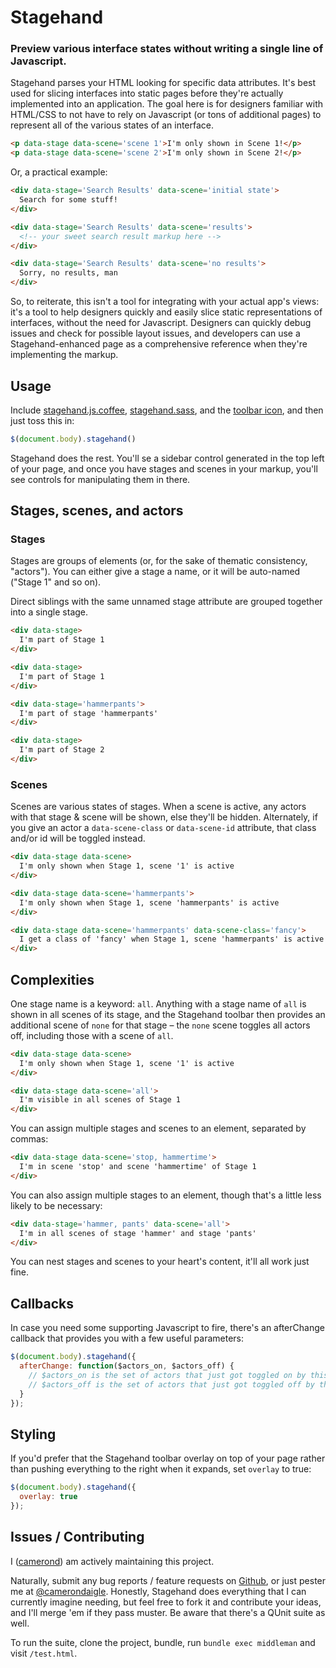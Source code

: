 # Stagehand

### Preview various interface states without writing a single line of Javascript.

Stagehand parses your HTML looking for specific data attributes. It's best used for slicing interfaces into static pages before they're actually implemented into an application. The goal here is for designers familiar with HTML/CSS to not have to rely on Javascript (or tons of additional pages) to represent all of the various states of an interface.

```html
<p data-stage data-scene='scene 1'>I'm only shown in Scene 1!</p>
<p data-stage data-scene='scene 2'>I'm only shown in Scene 2!</p>
```

Or, a practical example:

```html
<div data-stage='Search Results' data-scene='initial state'>
  Search for some stuff!
</div>

<div data-stage='Search Results' data-scene='results'>
  <!-- your sweet search result markup here -->
</div>

<div data-stage='Search Results' data-scene='no results'>
  Sorry, no results, man
</div>
```

So, to reiterate, this isn't a tool for integrating with your actual app's views: it's a tool to help designers quickly and easily slice static representations of interfaces, without the need for Javascript. Designers can quickly debug issues and check for possible layout issues, and developers can use a Stagehand-enhanced page as a comprehensive reference when they're implementing the markup.

## Usage

Include [stagehand.js.coffee](https://github.com/camerond/stagehand/blob/master/source/javascripts/stagehand.js.coffee), [stagehand.sass](https://github.com/camerond/stagehand/blob/master/source/stylesheets/stagehand.sass), and the [toolbar icon](https://github.com/camerond/stagehand/blob/master/source/images/stagehand-icon.png), and then just toss this in:

```javascript
$(document.body).stagehand()
```

Stagehand does the rest. You'll se a sidebar control generated in the top left of your page, and once you have stages and scenes in your markup, you'll see controls for manipulating them in there.

## Stages, scenes, and actors

### Stages

Stages are groups of elements (or, for the sake of thematic consistency, "actors"). You can either give a stage a name, or it will be auto-named ("Stage 1" and so on).

Direct siblings with the same unnamed stage attribute are grouped together into a single stage.

```html
<div data-stage>
  I'm part of Stage 1
</div>

<div data-stage>
  I'm part of Stage 1
</div>

<div data-stage='hammerpants'>
  I'm part of stage 'hammerpants'
</div>

<div data-stage>
  I'm part of Stage 2
</div>
```

### Scenes

Scenes are various states of stages. When a scene is active, any actors with that stage & scene will be shown, else they'll be hidden. Alternately, if you give an actor a `data-scene-class` or `data-scene-id` attribute, that class and/or id will be toggled instead.

```html
<div data-stage data-scene>
  I'm only shown when Stage 1, scene '1' is active
</div>

<div data-stage data-scene='hammerpants'>
  I'm only shown when Stage 1, scene 'hammerpants' is active
</div>

<div data-stage data-scene='hammerpants' data-scene-class='fancy'>
  I get a class of 'fancy' when Stage 1, scene 'hammerpants' is active
</div>
```

## Complexities

One stage name is a keyword: `all`. Anything with a stage name of `all` is shown in all scenes of its stage, and the Stagehand toolbar then provides an additional scene of `none` for that stage – the `none` scene toggles all actors off, including those with a scene of `all`.

```html
<div data-stage data-scene>
  I'm only shown when Stage 1, scene '1' is active
</div>

<div data-stage data-scene='all'>
  I'm visible in all scenes of Stage 1
</div>
```

You can assign multiple stages and scenes to an element, separated by commas:

```html
<div data-stage data-scene='stop, hammertime'>
  I'm in scene 'stop' and scene 'hammertime' of Stage 1
</div>
```

You can also assign multiple stages to an element, though that's a little less likely to be necessary:

```html
<div data-stage='hammer, pants' data-scene='all'>
  I'm in all scenes of stage 'hammer' and stage 'pants'
</div>
```

You can nest stages and scenes to your heart's content, it'll all work just fine.

## Callbacks

In case you need some supporting Javascript to fire, there's an afterChange callback that provides you with a few useful parameters:

```javascript
$(document.body).stagehand({
  afterChange: function($actors_on, $actors_off) {
    // $actors_on is the set of actors that just got toggled on by this scene change
    // $actors_off is the set of actors that just got toggled off by this scene change
  }
});
```

## Styling

If you'd prefer that the Stagehand toolbar overlay on top of your page rather than pushing everything to the right when it expands, set `overlay` to true:

```javascript
$(document.body).stagehand({
  overlay: true
});
```

## Issues / Contributing

I ([camerond](http://github.com/camerond)) am actively maintaining this project.

Naturally, submit any bug reports / feature requests on [Github](https://github.com/camerond/stagehand/issues), or just pester me at  [@camerondaigle](http://twitter.com/camerondaigle). Honestly, Stagehand does everything that I can currently imagine needing, but feel free to fork it and contribute your ideas, and I'll merge 'em if they pass muster. Be aware that there's a QUnit suite as well.

To run the suite, clone the project, bundle, run `bundle exec middleman` and visit `/test.html`.